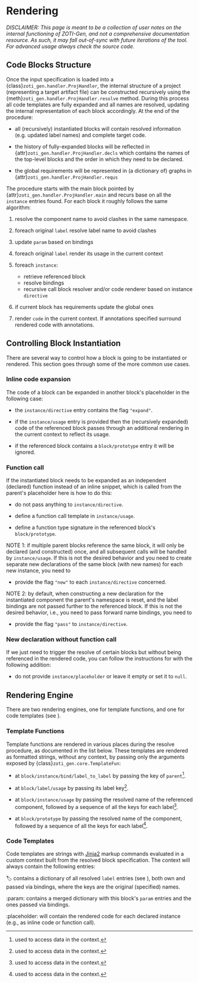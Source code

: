# Rendering

*DISCLAIMER: This page is meant to be a collection of user notes on
the internal functioning of ZOTI-Gen, and not a comprehensive
documentation resource. As such, it may fall out-of-sync with future
iterations of the tool. For advanced usage always check the source
code.*


## Code Blocks Structure

Once the input specification is loaded into a
{class}`zoti_gen.handler.ProjHandler`, the internal structure of a
project (representing a target artifact file) can be constructed
recursively using the {meth}`zoti_gen.handler.ProjHandler.resolve`
method. During this process all code templates are fully expanded and
all names are resolved, updating the internal representation of each
block accordingly. At the end of the procedure:

* all (recursively) instantiated blocks will contain resolved
  information (e.g. updated label names) and complete target code.
  
* the history of fully-expanded blocks will be reflected in
  {attr}`zoti_gen.handler.ProjHandler.decls` which contains the names
  of the top-level blocks and the order in which they need to be
  declared.
  
* the global requirements will be represented in (a dictionary of)
  graphs in {attr}`zoti_gen.handler.ProjHandler.requs`

The procedure starts with the main block pointed by
{attr}`zoti_gen.handler.ProjHandler.main` and recurs base on all the
`instance` entries found. For each block it roughly follows the
same algorithm:

1. resolve the component name to avoid clashes in the same namespace.

1. foreach original `label` resolve label name to avoid clashes

1. update `param` based on bindings

1. foreach original `label` render its usage in the current
   context

1. foreach `instance`:
   - retrieve referenced block
   - resolve bindings
   - recursive call block resolver and/or code renderer based on
     instance `directive`

1. if current block has requirements update the global ones

1. render `code` in the current context. If annotations specified
   surround rendered code with annotations.

## Controlling Block Instantiation

There are several way to control how a block is going to be
instantiated or rendered. This section goes through some of the more
common use cases.

### Inline code expansion

The code of a block can be expanded in another block's placeholder in
the following case:

* the `instance/directive` entry contains the flag `"expand"`.

* if the `instance/usage` entry is provided then the (recursively
  expanded) code of the referenced block passes through an additional
  rendering in the current context to reflect its usage.
  
* if the referenced block contains a `block/prototype` entry it will
  be ignored.
  
### Function call

If the instantiated block needs to be expanded as an independent
(declared) function instead of an inline snippet, which is called from
the parent's placeholder here is how to do this:

* do not pass anything to `instance/directive`.

* define a function call template in `instance/usage`.

* define a function type signature in the referenced block's
  `block/prototype`.

NOTE 1: if multiple parent blocks reference the same block, it will
only be declared (and constructed) once, and all subsequent calls will
be handled by `instance/usage`. If this is not the desired behavior
and you need to create separate new declarations of the same block
(with new names) for each new instance, you need to 

* provide the flag `"new"` to each `instance/directive` concerned.

NOTE 2: by default, when constructing a new declaration for the
instantiated component the parent's namespace is reset, and the label
bindings are not passed further to the referenced block. If this is
not the desired behavior, i.e., you need to pass forward name
bindings, you need to 

* provide the flag `"pass"` to `instance/directive`.

### New declaration without function call

If we just need to trigger the resolve of certain blocks but without
being referenced in the rendered code, you can follow the instructions
for [](#function-call) with the following addition:

* do not provide `instance/placeholder` or leave it empty or set it to
  `null`.

## Rendering Engine

There are two rendering engines, one for template functions, and one
for code templates (see [](input-format)).

### Template Functions

Template functions are rendered in various places during the resolve
procedure, as documented in the list below. These templates are
rendered as formatted strings, without any context, by passing only
the arguments exposed by {class}`zoti_gen.core.TemplateFun`:

* at `block/instance/bind/label_to_label` by passing the key of
  `parent`[^1].
  
* at `block/label/usage` by passing its label key[^1].

* at `block/instance/usage` by passing the resolved name of the
  referenced component, followed by a sequence of all the keys for
  each label[^1].
  
* at `block/prototype` by passing the resolved name of the component,
  followed by a sequence of all the keys for each label[^1].


[^1]: used to access data in the [](#code-templates) context.

### Code Templates

Code templates are strings with
[Jinja2](https://jinja.palletsprojects.com/en/3.1.x/templates/) markup
commands evaluated in a custom context built from the resolved block
specification. The context will always contain the following entries:

:label: contains a dictionary of all resolved `label` entries (see
    [](input-format)), both own and passed via bindings, where the keys
    are the original (specified) names.

:param: contains a merged dictionary with this block's `param` entries
    and the ones passed via bindings.

:placeholder: will contain the rendered code for each declared
    instance (e.g., as inline code or function call).
